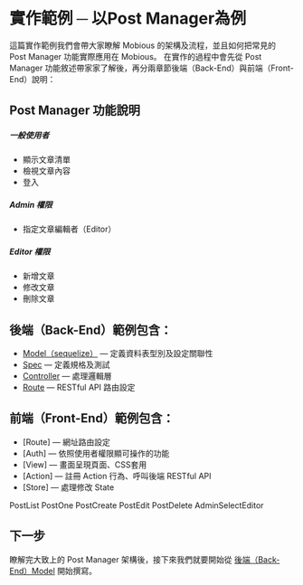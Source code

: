# 實作範例 ─ 以Post Manager為例

這篇實作範例我們會帶大家瞭解 Mobious 的架構及流程，並且如何把常見的 Post Manager 功能實際應用在 Mobious。
在實作的過程中會先從 Post Manager 功能敘述帶家家了解後，再分兩章節後端（Back-End）與前端（Front-End）說明：

## Post Manager 功能說明
##### 一般使用者
* 顯示文章清單
* 檢視文章內容
* 登入

##### Admin 權限
* 指定文章編輯者（Editor）

##### Editor 權限
* 新增文章
* 修改文章
* 刪除文章

## 後端（Back-End）範例包含：
* [Model（sequelize）](Back-End/Model.md) — 定義資料表型別及設定關聯性
* [Spec](Back-End/Spec.md) — 定義規格及測試
* [Controller](Back-End/Controller.md) — 處理邏輯層
* [Route](Back-End/Route.md) — RESTful API 路由設定


## 前端（Front-End）範例包含：
* [Route] — 網址路由設定
* [Auth] — 依照使用者權限顯可操作的功能
* [View] — 畫面呈現頁面、CSS套用
* [Action] — 註冊 Action 行為、呼叫後端 RESTful API
* [Store] — 處理修改 State

PostList
PostOne
PostCreate
PostEdit
PostDelete
AdminSelectEditor

## 下一步
瞭解完大致上的 Post Manager 架構後，接下來我們就要開始從 [後端（Back-End）Model](Back-End/Model.md) 開始撰寫。
